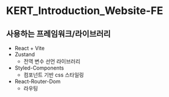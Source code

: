 # KERT_Introduction_Website-FE

## 사용하는 프레임워크/라이브러리
- React + Vite
- Zustand
  - 전역 변수 선언 라이브러리
- Styled-Components
  - 컴포넌트 기반 css 스타일링
- React-Router-Dom
  - 라우팅
